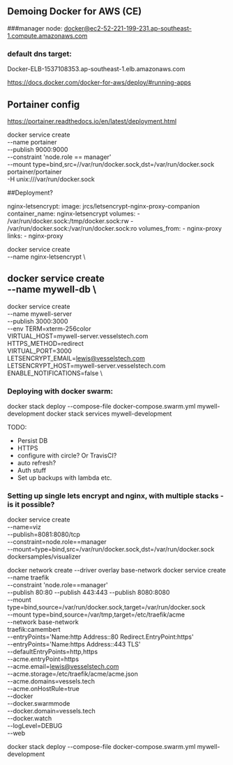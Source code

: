 ## Demoing Docker for AWS (CE)


###manager node:
docker@ec2-52-221-199-231.ap-southeast-1.compute.amazonaws.com

### default dns target:
Docker-ELB-1537108353.ap-southeast-1.elb.amazonaws.com

https://docs.docker.com/docker-for-aws/deploy/#running-apps

## Portainer config

https://portainer.readthedocs.io/en/latest/deployment.html

docker service create \
    --name portainer \
    --publish 9000:9000 \
    --constraint 'node.role == manager' \
    --mount type=bind,src=//var/run/docker.sock,dst=/var/run/docker.sock \
    portainer/portainer \
    -H unix:///var/run/docker.sock


##Deployment?

nginx-letsencrypt:
  image: jrcs/letsencrypt-nginx-proxy-companion
  container_name: nginx-letsencrypt
  volumes:
      - /var/run/docker.sock:/tmp/docker.sock:rw
      - /var/run/docker.sock:/var/run/docker.sock:ro
  volumes_from:
      - nginx-proxy
  links:
      - nginx-proxy


docker service create \
  --name nginx-letsencrypt \


docker service create \
  --name mywell-db \
  --

docker service create \
  --name mywell-server \
  --publish 3000:3000 \
  --env TERM=xterm-256color \
        VIRTUAL_HOST=mywell-server.vesselstech.com \
        HTTPS_METHOD=redirect \
        VIRTUAL_PORT=3000 \
        LETSENCRYPT_EMAIL=lewis@vesselstech.com \
        LETSENCRYPT_HOST=mywell-server.vesselstech.com \
        ENABLE_NOTIFICATIONS=false \


### Deploying with docker swarm:
docker stack deploy --compose-file docker-compose.swarm.yml mywell-development
docker stack services mywell-development



TODO:

- Persist DB
- HTTPS
- configure with circle? Or TravisCI?
- auto refresh?
- Auth stuff
- Set up backups with lambda etc.



### Setting up single lets encrypt and nginx, with multiple stacks - is it possible?
docker service create \
  --name=viz \
  --publish=8081:8080/tcp \
  --constraint=node.role==manager \
  --mount=type=bind,src=/var/run/docker.sock,dst=/var/run/docker.sock \
  dockersamples/visualizer

docker network create --driver overlay base-network
docker service create \
--name traefik \
--constraint 'node.role==manager' \
--publish 80:80 --publish 443:443 --publish 8080:8080 \
--mount type=bind,source=/var/run/docker.sock,target=/var/run/docker.sock \
--mount type=bind,source=/var/tmp,target=/etc/traefik/acme \
--network base-network \
traefik:camembert \
--entryPoints='Name:http Address::80 Redirect.EntryPoint:https' \
--entryPoints='Name:https Address::443 TLS' \
--defaultEntryPoints=http,https \
--acme.entryPoint=https \
--acme.email=lewis@vesselstech.com \
--acme.storage=/etc/traefik/acme/acme.json \
--acme.domains=vessels.tech \
--acme.onHostRule=true \
--docker \
--docker.swarmmode \
--docker.domain=vessels.tech \
--docker.watch \
--logLevel=DEBUG \
--web


docker stack deploy --compose-file docker-compose.swarm.yml mywell-development
